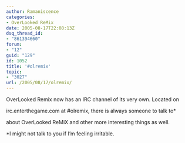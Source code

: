 ```yaml
---
author: Ramaniscence
categories:
- OverLooked ReMix
date: 2005-08-17T22:08:13Z
dsq_thread_id:
- "861394660"
forum:
- "12"
guid: "129"
id: 1052
title: '#olremix'
topic:
- "3027"
url: /2005/08/17/olremix/
---
```


OverLooked Remix now has an IRC channel of its very own. Located on
  
irc.enterthegame.com at #olremix, there is always someone to talk to*
  
about OverLooked ReMiX and other more interesting things as well.

*I might not talk to you if I&#8217;m feeling irritable.